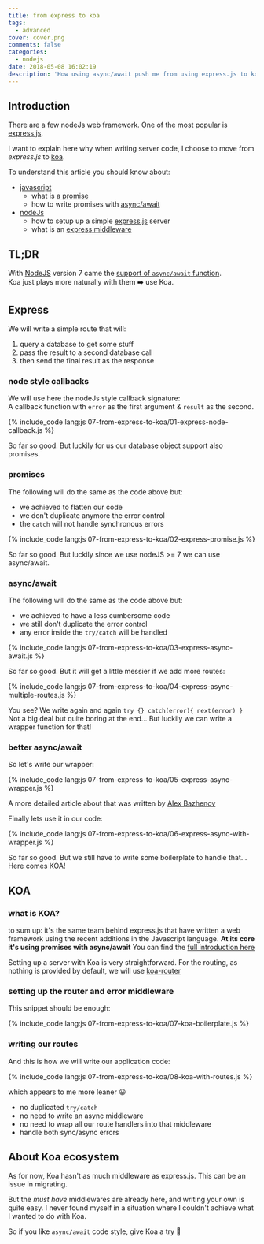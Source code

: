 ```yaml
---
title: from express to koa
tags:
  - advanced
cover: cover.png
comments: false
categories:
  - nodejs
date: 2018-05-08 16:02:19
description: 'How using async/await push me from using express.js to koa framework'
---
```



## Introduction

There are a few nodeJs web framework. One of the most popular is [express.js](https://expressjs.com/).

I want to explain here why when writing server code, I choose to move from *express.js* to [koa](https://koajs.com/).

<!-- more -->

To understand this article you should know about:

- [javascript](https://developer.mozilla.org/bm/docs/Web/JavaScript)
  - what is [a promise](https://developer.mozilla.org/en-US/docs/Web/JavaScript/Reference/Global_Objects/Promise)
  - how to write promises with [async/await](https://developer.mozilla.org/en-US/docs/Web/JavaScript/Reference/Statements/async_function)
- [nodeJs](https://nodejs.org/en/) 
  - how to setup up a simple [express.js](https://expressjs.com/) server
  - what is an [express middleware](https://expressjs.com/en/guide/writing-middleware.html)

## TL;DR

With [NodeJS]() version 7 came the [support of `async/await` function](http://node.green/#ES2017-features-async-functions).  
Koa just plays more naturally with them ➡️ use Koa.

## Express

We will write a simple route that will:

1. query a database to get some stuff
2. pass the result to a second database call
3. then send the final result as the response

### node style callbacks

We will use here the nodeJs style callback signature:  
A callback function with `error` as the first argument & `result` as the second.

{% include_code lang:js 07-from-express-to-koa/01-express-node-callback.js %}

So far so good. 
But luckily for us our database object support also promises.

### promises

The following will do the same as the code above but:

- we achieved to flatten our code
- we don't duplicate anymore the error control
- the `catch` will not handle synchronous errors

{% include_code lang:js 07-from-express-to-koa/02-express-promise.js %}

So far so good. 
But luckily since we use nodeJS >= 7 we can use async/await.

### async/await

The following will do the same as the code above but:

- we achieved to have a less cumbersome code
- we still don't duplicate the error control
- any error inside the `try/catch` will be handled 

{% include_code lang:js 07-from-express-to-koa/03-express-async-await.js %}

So far so good. 
But it will get a little messier if we add more routes:

{% include_code lang:js 07-from-express-to-koa/04-express-async-multiple-routes.js %}

You see? 
We write again and again `try {} catch(error){ next(error) }`  
Not a big deal but quite boring at the end…
But luckily we can write a wrapper function for that! 

### better async/await

So let's write our wrapper: 

{% include_code lang:js 07-from-express-to-koa/05-express-async-wrapper.js %}

A more detailed article about that was written by [Alex Bazhenov](https://medium.com/@Abazhenov/using-async-await-in-express-with-node-8-b8af872c0016)

Finally lets use it in our code:

{% include_code lang:js 07-from-express-to-koa/06-express-async-with-wrapper.js %}

So far so good. 
But we still have to write some boilerplate to handle that…  
Here comes KOA!

## KOA

### what is KOA?

to sum up: it's the same team behind express.js that have written a web framework using the recent additions in the Javascript language.
__At its core it's using promises with async/await__
You can find the [full introduction here](https://koajs.com/#introduction)

Setting up a server with Koa is very straightforward.
For the routing, as nothing is provided by default, we will use [koa-router](https://www.npmjs.com/package/koa-router)

### setting up the router and error middleware

This snippet should be enough:

{% include_code lang:js 07-from-express-to-koa/07-koa-boilerplate.js %}

### writing our routes

And this is how we will write our application code:

{% include_code lang:js 07-from-express-to-koa/08-koa-with-routes.js %}

which appears to me more leaner 😀

- no duplicated `try/catch`
- no need to write an async middleware
- no need to wrap all our route handlers into that middleware 
- handle both sync/async errors

## About Koa ecosystem

As for now, Koa hasn't as much middleware as express.js. 
This can be an issue in migrating.

But the *must have* middlewares are already here, and writing your own is quite easy.
I never found myself in a situation where I couldn't achieve what I wanted to do with Koa.

So if you like `async/await` code style, give Koa a try 🙂
